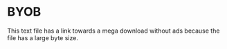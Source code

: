 # BYOB

This text file has a link towards a mega download without ads because the file has a large byte size.
